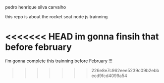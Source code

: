 pedro henrique silva carvalho


this repo is about the rocket seat node js trainning

<<<<<<< HEAD
im gonna finsih that before february
=======
i'm gonna complete this trainning before February !!!
>>>>>>> 226e8e7c962eee5239c09b2ebbecd9fcd4099a54
